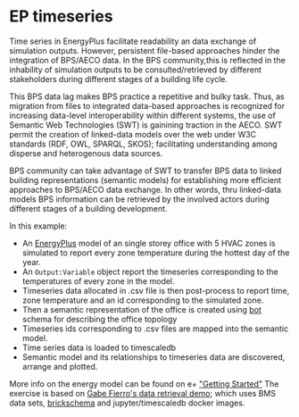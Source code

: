 # EP timeseries 

Time series in EnergyPlus facilitate
readability an data exchange of simulation outputs. However, persistent file-based approaches
hinder the integration of BPS/AECO data. In the BPS community,this is reflected
in the inhability of simulation outputs to be consulted/retrieved by different stakeholders 
during different stages of a building life cycle. 

This BPS data lag makes BPS practice a repetitive and bulky task. 
Thus, as migration from files to integrated data-based approaches is recognized
for increasing data-level interoperability within different systems,
the use of Semantic Web Technologies (SWT) is gainining traction in the AECO. 
SWT permit the creation of linked-data models over the web under W3C standards 
(RDF, OWL, SPARQL, SKOS); facilitating understanding among 
disperse and heterogenous data sources.

BPS community can take advantage of SWT to transfer BPS data
to linked building representations (semantic models) for establishing more
efficient approaches to BPS/AECO data exchange. In other words, thru linked-data
models BPS information can be retrieved by the involved actors during different stages
of a building development.

In this example:
* An [EnergyPlus](https://energyplus.net/) model of an single storey
office with 5 HVAC zones is simulated to report every zone temperature during the hottest day of the
year. 
* An ``Output:Variable`` object report the timeseries corresponding to the temperatures of every zone in the model.
* Timeseries data allocated in .csv file is then post-process to report time, zone temperature and an id corresponding to the simulated zone.
* Then a semantic representation of the office is created using [bot](https://w3c-lbd-cg.github.io/bot/) schema for describing the office topology 
* Timeseries ids corresponding to .csv files are mapped into the semantic model. 
* Time series data is loaded to timescaledb
* Semantic model and its relationships to timeseries data  are discovered, arrange and plotted. 

More info on the energy model can be found on e+ ["Getting Started"](https://energyplus.net/sites/default/files/pdfs_v8.3.0/GettingStarted.pdf)
The exercise is based on [Gabe Fierro's data retrieval demo](https://github.com/gtfierro/brick-data-retrieval-demo);
which uses BMS data sets, [brickschema](https://brickschema.org/) and jupyter/timescaledb docker images.

 









 
